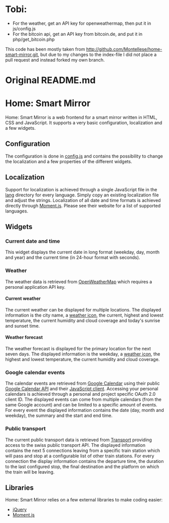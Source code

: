 # Tobi:
- For the weather, get an API key for openweathermap, then put it in js/config.js
- For the bitcoin api, get an API key from bitcoin.de, and put it in php/get_bitcoin.php

This code has been mostly taken from http://github.com/Montellese/home-smart-mirror.git,
but due to my changes to the index-file I did not place a pull request and instead forked my own branch.

# Original README.md
# Home: Smart Mirror
Home: Smart Mirror is a web frontend for a smart mirror written in HTML, CSS and JavaScript. It supports a very basic configuration, localization and a few widgets.

## Configuration
The configuration is done in [config.js](js/config.js) and contains the possibility to change the localization and a few properties of the different widgets.

## Localization
Support for localization is achieved through a single JavaScript file in the [lang](lang/) directory for every language. Simply copy an existing localization file and adjust the strings.
Localization of all date and time formats is achieved directly through [Moment.js](http://momentjs.com/). Please see their website for a list of supported languages.

## Widgets
### Current date and time
This widget displays the current date in long format (weekday, day, month and year) and the current time (in 24-hour format with seconds).

### Weather
The weather data is retrieved from [OpenWeatherMap](http://openweathermap.org/) which requires a personal application API key.
#### Current weather
The current weather can be displayed for multiple locations. The displayed information is the city name, a [weather icon](http://erikflowers.github.io/weather-icons/), the current, highest and lowest temperature, the current humidity and cloud coverage and today's sunrise and sunset time.

#### Weather forecast
The weather forecast is displayed for the primary location for the next seven days. The displayed information is the weekday, a [weather icon](http://erikflowers.github.io/weather-icons/), the highest and lowest temperature, the current humidity and cloud coverage.

### Google calendar events
The calendar events are retrieved from [Google Calendar](https://www.google.com/calendar) using their public [Google Calendar API](https://developers.google.com/google-apps/calendar/) and their [JavaScript client](https://developers.google.com/google-apps/calendar/quickstart/js). Accessing your personal calendars is achieved through a personal and project specific OAuth 2.0 client ID.
The displayed events can come from multiple calendars (from the same Google account) and can be limited to a specific amount of events. For every event the displayed information contains the date (day, month and weekday), the summary and the start and end time.

### Public transport
The current public transport data is retrieved from [Transport](https://transport.opendata.ch/) providing access to the swiss public transport API. The displayed information contains the next 5 connections leaving from a specific train station which will pass and stop at a configurable list of other train stations. For every connection the display information contains the departure time, the duration to the last configured stop, the final destination and the platform on which the train will be leaving.

## Libraries
Home: Smart Mirror relies on a few external libraries to make coding easier:
* [jQuery](https://jquery.com/)
* [Moment.js](http://momentjs.com/)
